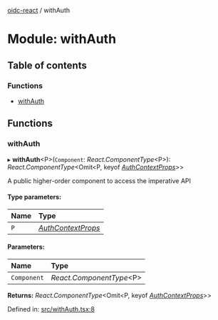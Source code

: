 [oidc-react](../README.md) / withAuth

# Module: withAuth

## Table of contents

### Functions

- [withAuth](withauth.md#withauth)

## Functions

### withAuth

▸ **withAuth**<P\>(`Component`: *React.ComponentType*<P\>): *React.ComponentType*<Omit<P, keyof [*AuthContextProps*](../interfaces/authcontextinterface.authcontextprops.md)\>\>

A public higher-order component to access the imperative API

#### Type parameters:

Name | Type |
:------ | :------ |
`P` | [*AuthContextProps*](../interfaces/authcontextinterface.authcontextprops.md) |

#### Parameters:

Name | Type |
:------ | :------ |
`Component` | *React.ComponentType*<P\> |

**Returns:** *React.ComponentType*<Omit<P, keyof [*AuthContextProps*](../interfaces/authcontextinterface.authcontextprops.md)\>\>

Defined in: [src/withAuth.tsx:8](https://github.com/pamapa/oidc-react/blob/5ae1406/src/withAuth.tsx#L8)
